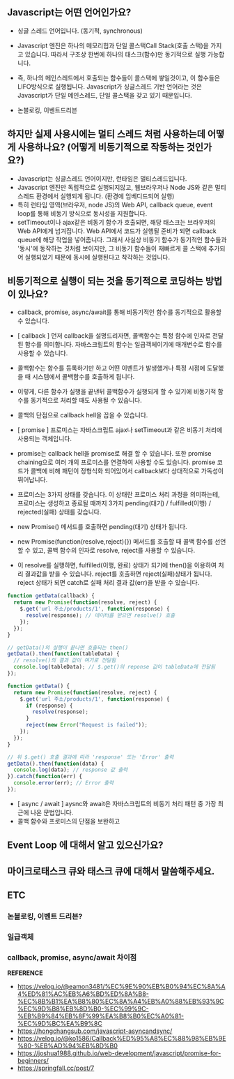 ## Javascript는 어떤 언어인가요?

- 싱글 스레드 언어입니다. (동기적, synchronous)
- Javascript 엔진은 하나의 메모리힙과 단일 콜스택Call Stack(호출 스택)을 가지고 있습니다. 따라서 구조상 한번에 하나의 태스크(함수)만 동기적으로 실행 가능합니다.

- 즉, 하나의 메인스레드에서 호출되는 함수들이 콜스택에 쌓일것이고, 이 함수들은 LIFO방식으로 실행됩니다. Javascript가 싱글스레드 기반 언어라는 것은 Javascript가 단일 메인스레드, 단일 콜스택을 갖고 있기 때문입니다.
- 논블로킹, 이벤트드리븐

## 하지만 실제 사용시에는 멀티 스레드 처럼 사용하는데 어떻게 사용하나요? (어떻게 비동기적으로 작동하는 것인가요?)

- Javascript는 싱글스레드 언어이지만, 런타임은 멀티스레드입니다.
- Javascript 엔진만 독립적으로 실행되지않고, 웹브라우저나 Node JS와 같은 멀티스레드 환경에서 실행되게 됩니다. (환경에 임베디드되어 실행)
- 특히 런타임 영역(브라우저, node JS)의 Web API, callback queue, event loop를 통해 비동기 방식으로 동시성을 지원합니다.
- setTimeout이나 ajax같은 비동기 함수가 호출되면, 해당 태스크는 브라우저의 Web API에게 넘겨집니다. Web API에서 코드가 실행될 준비가 되면 callback queue에 해당 작업을 넣어줍니다. 그래서 사실상 비동기 함수가 동기적인 함수들과 '동시'에 동작하는 것처럼 보이지만, 그 비동기 함수들이 재빠르게 콜 스택에 추가되어 실행되었기 때문에 동시에 실행된다고 착각하는 것입니다.

## 비동기적으로 실행이 되는 것을 동기적으로 코딩하는 방법이 있나요?

- callback, promise, async/await를 통해 비동기적인 함수를 동기적으로 활용할 수 있습니다.
- [ callback ] 먼저 callback을 설명드리자면, 콜백함수는 특정 함수에 인자로 전달된 함수를 의미합니다. 자바스크립트의 함수는 일급객체이기에 매개변수로 함수를 사용할 수 있습니다.
- 콜백함수는 함수를 등록하기만 하고 어떤 이벤트가 발생했거나 특정 시점에 도달했을 때 시스템에서 콜백함수를 호출하게 됩니다.
- 이렇게, 다른 함수가 실행을 끝낸뒤 콜백함수가 실행되게 할 수 있기에 비동기적 함수를 동기적으로 처리할 때도 사용될 수 있습니다.
- 콜백의 단점으로 callback hell을 꼽을 수 있습니다.
- [ promise ] 프로미스는 자바스크립트 ajax나 setTimeout과 같은 비동기 처리에 사용되는 객체입니다.
- promise는 callback hell을 promise로 해결 할 수 있습니다. 또한 promise chaining으로 여러 개의 프로미스를 연결하여 사용할 수도 있습니다. promise 코드가 콜백에 비해 패턴이 정형식화 되어있어서 callback보다 상대적으로 가독성이 뛰어납니다.
- 프로미스는 3가지 상태를 갖습니다. 이 상태란 프로미스 처리 과정을 의미하는테, 프로미스는 생성하고 종료될 때까지 3가지 pending(대기) / fulfilled(이행) / rejected(실패) 상태를 갖습니다.

- new Promise() 메서드를 호출하면 pending(대기) 상태가 됩니다.
- new Promise(function(resolve,reject){}) 메서드를 호출할 때 콜백 함수를 선언할 수 있고, 콜백 함수의 인자로 resolve, reject를 사용할 수 있습니다.
- 이 resolve를 실행하면, fulfilled(이행, 완료) 상태가 되기에 then()을 이용하여 처리 결과값을 받을 수 있습니다. reject를 호출하면 reject(실패)상태가 됩니다. reject 상태가 되면 catch로 실패 처리 결과 값(err)을 받을 수 있습니다.

```Javascript
function getData(callback) {
  return new Promise(function(resolve, reject) {
    $.get('url 주소/products/1', function(response) {
      resolve(response); // 데이터를 받으면 resolve() 호출
    });
  });
}

// getData()의 실행이 끝나면 호출되는 then()
getData().then(function(tableData) {
  // resolve()의 결과 값이 여기로 전달됨
  console.log(tableData); // $.get()의 reponse 값이 tableData에 전달됨
});

```

```Javascript
function getData() {
  return new Promise(function(resolve, reject) {
    $.get('url 주소/products/1', function(response) {
      if (response) {
        resolve(response);
      }
      reject(new Error("Request is failed"));
    });
  });
}

// 위 $.get() 호출 결과에 따라 'response' 또는 'Error' 출력
getData().then(function(data) {
  console.log(data); // response 값 출력
}).catch(function(err) {
  console.error(err); // Error 출력
});

```

- [ async / await ] aysnc와 await은 자바스크립트의 비동기 처리 패턴 중 가장 최근에 나온 문법입니다.
- 콜백 함수와 프로미스의 단점을 보완하고

## Event Loop 에 대해서 알고 있으신가요?

## 마이크로태스크 큐와 태스크 큐에 대해서 말씀해주세요.

## ETC

### 논블로킹, 이벤트 드리븐?

### 일급객체

### callback, promise, async/await 차이점

**REFERENCE**

- https://velog.io/@eamon3481/%EC%9E%90%EB%B0%94%EC%8A%A4%ED%81%AC%EB%A6%BD%ED%8A%B8-%EC%8B%B1%EA%B8%80%EC%8A%A4%EB%A0%88%EB%93%9C%EC%9D%B8%EB%8D%B0-%EC%99%9C-%EB%B9%84%EB%8F%99%EA%B8%B0%EC%A0%81-%EC%9D%BC%EA%B9%8C
- https://hongchangsub.com/javascript-asyncandsync/
- https://velog.io/@ko1586/Callback%ED%95%A8%EC%88%98%EB%9E%80-%EB%AD%94%EB%8D%B0
- https://joshua1988.github.io/web-development/javascript/promise-for-beginners/
- https://springfall.cc/post/7
